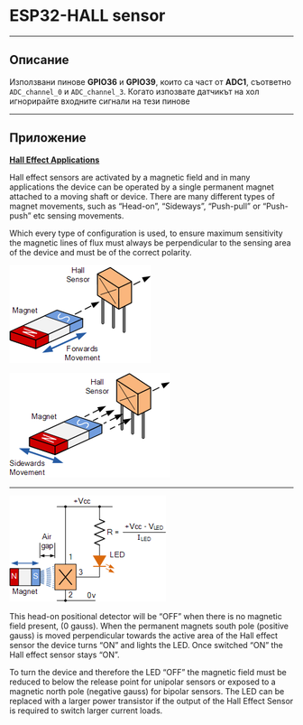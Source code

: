 #  ESP32-HALL sensor


****
## Oписание

Използвани пинове **GPIO36** и **GPIO39**, които са част от **ADC1**, съответно `ADC_channel_0` и `ADC_channel_3`.
Когато изпозвате датчикът на хол игнорирайте входните сигнали на тези пинове


****
##  Приложение

[**Hall Effect Applications**](https://www.electronics-tutorials.ws/electromagnetism/hall-effect.html)

Hall effect sensors are activated by a magnetic field and in many applications the device can be operated by a single permanent magnet attached to a moving shaft or device. There are many different types of magnet movements, such as “Head-on”, “Sideways”, “Push-pull” or “Push-push” etc sensing movements.

Which every type of configuration is used, to ensure maximum sensitivity the magnetic lines of flux must always be perpendicular to the sensing area of the device and must be of the correct polarity.

![image1](electromagnetism-mag30.gif)

![image2](electromagnetism-mag31.gif)
**** 
![image3](electromagnetism-mag32.gif)

This head-on positional detector will be “OFF” when there is no magnetic field present, (0 gauss). When the permanent magnets south pole (positive gauss) is moved perpendicular towards the active area of the Hall effect sensor the device turns “ON” and lights the LED. Once switched “ON” the Hall effect sensor stays “ON”.

To turn the device and therefore the LED “OFF” the magnetic field must be reduced to below the release point for unipolar sensors or exposed to a magnetic north pole (negative gauss) for bipolar sensors. The LED can be replaced with a larger power transistor if the output of the Hall Effect Sensor is required to switch larger current loads.